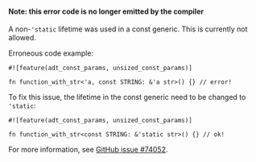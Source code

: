 #### Note: this error code is no longer emitted by the compiler

A non-`'static` lifetime was used in a const generic. This is currently not
allowed.

Erroneous code example:

```compile_fail,E0770
#![feature(adt_const_params, unsized_const_params)]

fn function_with_str<'a, const STRING: &'a str>() {} // error!
```

To fix this issue, the lifetime in the const generic need to be changed to
`'static`:

```
#![feature(adt_const_params, unsized_const_params)]

fn function_with_str<const STRING: &'static str>() {} // ok!
```

For more information, see [GitHub issue #74052].

[GitHub issue #74052]: https://github.com/rust-lang/rust/issues/74052
